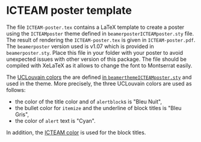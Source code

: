 # ICTEAM poster template

The file `ICTEAM-poster.tex` contains a LaTeX template to create a poster using
the `ICTEAMposter` theme defined in `beamerposterICTEAMposter.sty` file.
The result of rendering the `ICTEAM-poster.tex` is given in `ICTEAM-poster.pdf`.
The `beamerposter` version used is v1.07 which is provided in `beamerposter.sty`.
Place this file in your folder with your poster to avoid unexpected issues with
other version of this package.
The file should be compiled with XeLaTeX as it allows to change the font to
Montserrat easily.

The [UCLouvain colors](https://cdn.uclouvain.be/groups/cms-editors-arec/charte-graphique-uclouvain/telechargements/180913_charte_graphique_def.pdf) the are defined [in `beamerthemeICTEAMposter.sty`](https://github.com/UCL-INMA/ICTEAMposter/blob/cf912be7d19e494813aaf200d79cef9c8f6e3e91/beamerthemeICTEAMposter.sty#L33-L54)
and used in the theme.
More precisely, the three UCLouvain colors are used as follows:

* the color of the title color and of `alertblock`s is "Bleu Nuit",
* the bullet color for `itemize` and the underline of block titles is "Bleu Gris",
* the color of `alert` text is "Cyan".

In addition, the [ICTEAM color](https://www.pantone.com/color-finder/279-C) is used for the block titles.
